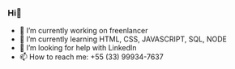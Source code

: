 ### Hi👋

- 🔭 I’m currently working on freenlancer
- 🌱 I’m currently learning HTML, CSS, JAVASCRIPT, SQL, NODE
- 🤔 I’m looking for help with LinkedIn
- 📫 How to reach me: +55 (33) 99934-7637



